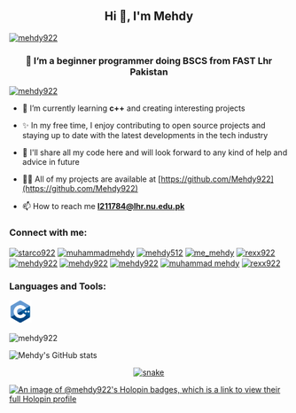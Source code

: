 <h2 align="center">Hi 👋, I'm Mehdy</h1>

<p align="left"> <a href="https://github.com/ryo-ma/github-profile-trophy"><img src="https://github.com/sourabmaity/sourabmaity/blob/main/header_.png" alt="mehdy922" /></a> </p>

<h3 align="center">👀 I’m a beginner programmer doing BSCS from FAST Lhr Pakistan</h3>

<p align="left"> <a href="https://github.com/ryo-ma/github-profile-trophy"><img src="https://github-profile-trophy.vercel.app/?username=Mehdy922&theme=apprentice" alt="mehdy922" /></a> </p>

- 🌱 I’m currently learning **c++** and creating interesting projects

- ✨ In my free time, I enjoy contributing to open source projects and staying up to date with the latest developments in the tech industry

- 💞️ I'll share all my code here and will look forward to any kind of help and advice in future

- 👨‍💻 All of my projects are available at [https://github.com/Mehdy922](https://github.com/Mehdy922)

- 📫 How to reach me **l211784@lhr.nu.edu.pk**

<h3 align="left">Connect with me:</h3>
<p align="left">
<a href="https://twitter.com/starco922" target="blank"><img align="center" src="https://raw.githubusercontent.com/rahuldkjain/github-profile-readme-generator/master/src/images/icons/Social/twitter.svg" alt="starco922" height="30" width="40" /></a>
<a href="https://linkedin.com/in/muhammadmehdy" target="blank"><img align="center" src="https://raw.githubusercontent.com/rahuldkjain/github-profile-readme-generator/master/src/images/icons/Social/linked-in-alt.svg" alt="muhammadmehdy" height="30" width="40" /></a>
<a href="https://fb.com/mehdy512" target="blank"><img align="center" src="https://raw.githubusercontent.com/rahuldkjain/github-profile-readme-generator/master/src/images/icons/Social/facebook.svg" alt="mehdy512" height="30" width="40" /></a>
<a href="https://instagram.com/me_mehdy" target="blank"><img align="center" src="https://raw.githubusercontent.com/rahuldkjain/github-profile-readme-generator/master/src/images/icons/Social/instagram.svg" alt="me_mehdy" height="30" width="40" /></a>
<a href="https://www.codechef.com/users/rexx922" target="blank"><img align="center" src="https://cdn.jsdelivr.net/npm/simple-icons@3.1.0/icons/codechef.svg" alt="rexx922" height="30" width="40" /></a>
<a href="https://www.hackerrank.com/mehdy922" target="blank"><img align="center" src="https://raw.githubusercontent.com/rahuldkjain/github-profile-readme-generator/master/src/images/icons/Social/hackerrank.svg" alt="mehdy922" height="30" width="40" /></a>
<a href="https://codeforces.com/profile/mehdy922" target="blank"><img align="center" src="https://raw.githubusercontent.com/rahuldkjain/github-profile-readme-generator/master/src/images/icons/Social/codeforces.svg" alt="mehdy922" height="30" width="40" /></a>
<a href="https://www.leetcode.com/mehdy922" target="blank"><img align="center" src="https://raw.githubusercontent.com/rahuldkjain/github-profile-readme-generator/master/src/images/icons/Social/leet-code.svg" alt="mehdy922" height="30" width="40" /></a>
<a href="https://www.hackerearth.com/muhammad mehdy" target="blank"><img align="center" src="https://raw.githubusercontent.com/rahuldkjain/github-profile-readme-generator/master/src/images/icons/Social/hackerearth.svg" alt="muhammad mehdy" height="30" width="40" /></a>
<a href="https://www.topcoder.com/members/rexx922" target="blank"><img align="center" src="https://raw.githubusercontent.com/rahuldkjain/github-profile-readme-generator/master/src/images/icons/Social/topcoder.svg" alt="rexx922" height="30" width="40" /></a>
</p>

<h3 align="left">Languages and Tools:</h3>
<p align="left"> <a href="https://www.w3schools.com/cpp/" target="_blank" rel="noreferrer"> <img src="https://raw.githubusercontent.com/devicons/devicon/master/icons/cplusplus/cplusplus-original.svg" alt="cplusplus" width="40" height="40"/> </a> </p>

<p><img align="center" src="https://github-readme-streak-stats.herokuapp.com/?user=mehdy922&theme=dark" alt="mehdy922" /></p>

![Mehdy's GitHub stats](https://github-readme-stats.vercel.app/api?username=Mehdy922&show_icons=true&theme=dark)

<div align="center">
  <a href="https://1999azzar.github.io/Rexx922/">
  <img  src="https://github.com/1999AZZAR/Mehdy922/blob/main/resources/img/grid-snake.svg"
       alt="snake" /></a>
</div>

[![An image of @mehdy922's Holopin badges, which is a link to view their full Holopin profile](https://holopin.me/mehdy922)](https://holopin.io/@mehdy922)
